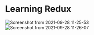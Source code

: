 # Learning Redux
![Screenshot from 2021-09-28 11-25-53](https://user-images.githubusercontent.com/63900087/135029844-862ef544-10c9-4b41-85ae-fb77e4a4e123.png)
![Screenshot from 2021-09-28 11-26-07](https://user-images.githubusercontent.com/63900087/135029851-8d6060c6-6217-4bf0-85da-59c500bb1a63.png)
